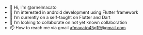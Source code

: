 - 👋 Hi, I’m @arnelmacato
- 👀 I’m interested in android development using Flutter framework
- 🌱 I’m currently on a self-taught on Flutter and Dart
- 💞️ I’m looking to collaborate on not yet known collaboration
- 📫 How to reach me via gmail afmacato45g19@gmail.com

<!---
arnelmacato/arnelmacato is a ✨ special ✨ repository because its `README.md` (this file) appears on your GitHub profile.
You can click the Preview link to take a look at your changes.
--->
